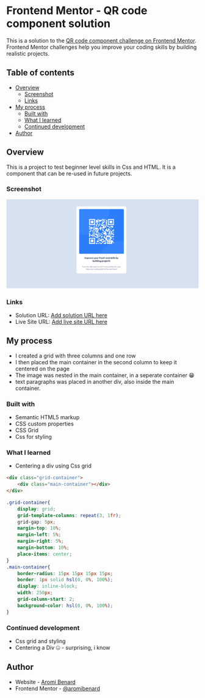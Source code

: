 # Frontend Mentor - QR code component solution

This is a solution to the [QR code component challenge on Frontend Mentor](https://www.frontendmentor.io/challenges/qr-code-component-iux_sIO_H). Frontend Mentor challenges help you improve your coding skills by building realistic projects. 

## Table of contents

- [Overview](#overview)
  - [Screenshot](#screenshot)
  - [Links](#links)
- [My process](#my-process)
  - [Built with](#built-with)
  - [What I learned](#what-i-learned)
  - [Continued development](#continued-development)
- [Author](#author)

## Overview

This is a project to test beginner level skills in Css and HTML.
It is a component that can be re-used in future projects.

### Screenshot

![](./images/Capture.PNG)

### Links

- Solution URL: [Add solution URL here](https://your-solution-url.com)
- Live Site URL: [Add live site URL here](https://your-live-site-url.com)

## My process
- I created a grid with three columns and one row
- I then placed the main container in the second column to keep it centered on the page
- The image was nested in the main container, in a seperate container 😁
- text paragraphs was placed in another div, also inside the main container.

### Built with

- Semantic HTML5 markup
- CSS custom properties
- CSS Grid
- Css for styling

### What I learned

- Centering a div using Css grid

```html
<div class="grid-container">
    <div class="main-container"></div>
</div>
```
```css
.grid-container{
    display: grid;
    grid-template-columns: repeat(3, 1fr);
    grid-gap: 5px;
    margin-top: 10%;
    margin-left: 5%;
    margin-right: 5%;
    margin-bottom: 10%;
    place-items: center;
}
.main-container{
    border-radius: 15px 15px 15px 15px;
    border: 1px solid hsl(0, 0%, 100%);
    display: inline-block;
    width: 250px;
    grid-column-start: 2; 
    background-color: hsl(0, 0%, 100%);   
}
```

### Continued development

- Css grid and styling
- Centering a Div 🤐 - surprising, i know

## Author

- Website - [Aromi Benard]([https://www.your-site.com](https://benardaromi.github.io/qr-solution/))
- Frontend Mentor - [@aromibenard](https://www.frontendmentor.io/profile/aromibenard)
 
 
